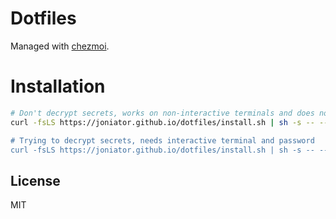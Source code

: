 # Dotfiles

Managed with [chezmoi](https://chezmoi.io/).

# Installation

```sh
# Don't decrypt secrets, works on non-interactive terminals and does not need a password to work
curl -fsLS https://joniator.github.io/dotfiles/install.sh | sh -s -- --mode=checkout"

# Trying to decrypt secrets, needs interactive terminal and password
curl -fsLS https://joniator.github.io/dotfiles/install.sh | sh -s -- --mode=decrypt"
```

## License

MIT
